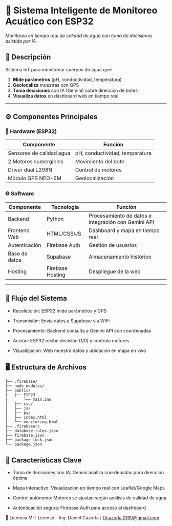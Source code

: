 # 🌊 Sistema Inteligente de Monitoreo Acuático con ESP32

*Monitoreo en tiempo real de calidad de agua con toma de decisiones asistida por IA*

## 📌 Descripción
Sistema IoT para monitorear cuerpos de agua que:
1. **Mide parámetros** (pH, conductividad, temperatura)  
2. **Geolocaliza** muestras con GPS  
3. **Toma decisiones** con IA (Gemini) sobre dirección de botes  
4. **Visualiza datos** en dashboard web en tiempo real  

---

## ⚙️ Componentes Principales

### 🔌 Hardware (ESP32)
| Componente               | Función                                  |
|--------------------------|------------------------------------------|
| Sensores de calidad agua | pH, conductividad, temperatura           |
| 2 Motores sumergibles    | Movimiento del bote                      |
| Driver dual L298N        | Control de motores                       |
| Módulo GPS NEO-6M        | Geolocalización                          |

### 🌐 Software
| Componente          | Tecnología          | Función                                  |
|---------------------|---------------------|------------------------------------------|
| Backend            | Python              | Procesamiento de datos e integración con Gemini API |
| Frontend Web       | HTML/CSS/JS         | Dashboard y mapa en tiempo real          |
| Autenticación      | Firebase Auth       | Gestión de usuarios                     |
| Base de datos      | Supabase            | Almacenamiento histórico                |
| Hosting            | Firebase Hosting    | Despliegue de la web                    |

---

## 🔄 Flujo del Sistema
- Recolección: ESP32 mide parámetros y GPS

- Transmisión: Envía datos a Supabase via WiFi

- Procesamiento: Backend consulta a Gemini API con coordenadas

- Acción: ESP32 recibe decisión (1/0) y controla motores

- Visualización: Web muestra datos y ubicación en mapa en vivo

## 🖥️ Estructura de Archivos
```text
├── .firebase/ 
├── node_modules/              
├── public/
|   ├── ESP23
|       └── main.ino     
│   ├── css/
│   ├── js/
│   ├── py/
│   ├── index.html       
│   └── monitoring.html  
├── .firebaserc
├── database.rules.json
├── firebase.json
├── package-lock.json
└── package.json    
```
## 🌟 Características Clave
- Toma de decisiones con IA: Gemini analiza coordenadas para dirección óptima

- Mapa interactivo: Visualización en tiempo real con Leaflet/Google Maps

- Control autónomo: Motores se ajustan según análisis de calidad de agua

- Autenticación segura: Firebase Auth para acceso al dashboard

📜 Licencia
MIT License - Ing. Daniel Cazorla / Dcazorla.0190@gmail.com
